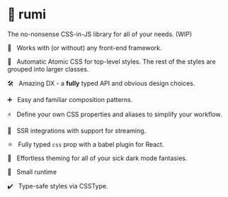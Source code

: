 # 🧶 rumi

The no-nonsense CSS-in-JS library for all of your needs. (WIP)

🦄 &nbsp; Works with (or without) any front-end framework.

🤩 &nbsp; Automatic Atomic CSS for top-level styles. The rest of the styles are grouped into larger classes.

🛠 &nbsp; Amazing DX - a **fully** typed API and obvious design choices.

➕ &nbsp; Easy and familiar composition patterns.

⚡ &nbsp; Define your own CSS properties and aliases to simplify your workflow.

📠 &nbsp; SSR integrations with support for streaming.

⚛️ &nbsp; Fully typed `css` prop with a babel plugin for React.

🎨 &nbsp; Effortless theming for all of your sick dark mode fantasies.

🏃 &nbsp; Small runtime

✔️ &nbsp; Type-safe styles via CSSType.
